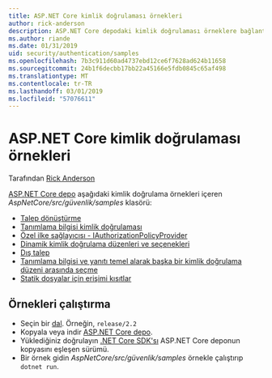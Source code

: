 ```yaml
---
title: ASP.NET Core kimlik doğrulaması örnekleri
author: rick-anderson
description: ASP.NET Core depodaki kimlik doğrulaması örneklere bağlantılar sağlar.
ms.author: riande
ms.date: 01/31/2019
uid: security/authentication/samples
ms.openlocfilehash: 7b3c911d60ad4737ebd12ce6f7628ad624b11658
ms.sourcegitcommit: 24b1f6decbb17bb22a45166e5fdb0845c65af498
ms.translationtype: MT
ms.contentlocale: tr-TR
ms.lasthandoff: 03/01/2019
ms.locfileid: "57076611"
---
```

# <a name="authentication-samples-for-aspnet-core"></a>ASP.NET Core kimlik doğrulaması örnekleri

Tarafından [Rick Anderson](https://twitter.com/RickAndMSFT)

[ASP.NET Core depo](https://github.com/aspnet/AspNetCore) aşağıdaki kimlik doğrulama örnekleri içeren *AspNetCore/src/güvenlik/samples* klasörü:

* [Talep dönüştürme](https://github.com/aspnet/AspNetCore/tree/release/2.2/src/Security/samples/ClaimsTransformation)
* [Tanımlama bilgisi kimlik doğrulaması](https://github.com/aspnet/AspNetCore/tree/release/2.2/src/Security/samples/Cookies)
* [Özel ilke sağlayıcısı - IAuthorizationPolicyProvider](https://github.com/aspnet/AspNetCore/tree/release/2.2/src/Security/samples/CustomPolicyProvider)
* [Dinamik kimlik doğrulama düzenleri ve seçenekleri](https://github.com/aspnet/AspNetCore/tree/release/2.2/src/Security/samples/DynamicSchemes)
* [Dış talep](https://github.com/aspnet/AspNetCore/tree/release/2.2/src/Security/samples/Identity.ExternalClaims)
* [Tanımlama bilgisi ve yanıtı temel alarak başka bir kimlik doğrulama düzeni arasında seçme](https://github.com/aspnet/AspNetCore/tree/release/2.2/src/Security/samples/PathSchemeSelection)
* [Statik dosyalar için erişimi kısıtlar](https://github.com/aspnet/AspNetCore/tree/release/2.2/src/Security/samples/StaticFilesAuth)

## <a name="run-the-samples"></a>Örnekleri çalıştırma

* Seçin bir [dal](https://github.com/aspnet/AspNetCore). Örneğin, `release/2.2`
* Kopyala veya indir [ASP.NET Core depo](https://github.com/aspnet/AspNetCore).
* Yüklediğiniz doğrulayın [.NET Core SDK'sı](https://www.microsoft.com/net/download/all) ASP.NET Core deponun kopyasını eşleşen sürümü.
* Bir örnek gidin *AspNetCore/src/güvenlik/samples* örnekle çalıştırıp `dotnet run`.
